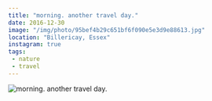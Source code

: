 ```yaml
---
title: "morning. another travel day."
date: 2016-12-30
image: "/img/photo/95bef4b29c651bf6f090e5e3d9e88613.jpg"
location: "Billericay, Essex"
instagram: true
tags:
 - nature
 - travel
---
```


![morning. another travel day.](/img/photo/95bef4b29c651bf6f090e5e3d9e88613.jpg)
